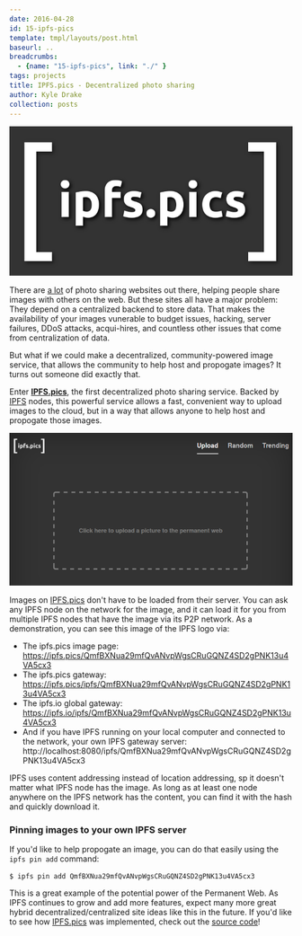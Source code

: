 ```yaml
---
date: 2016-04-28
id: 15-ipfs-pics
template: tmpl/layouts/post.html
baseurl: ..
breadcrumbs:
  - {name: "15-ipfs-pics", link: "./" }
tags: projects
title: IPFS.pics - Decentralized photo sharing
author: Kyle Drake
collection: posts
---
```


![](ipfspicslogobg.png)

There are [a lot](https://en.wikipedia.org/wiki/List_of_photo-sharing_websites) of photo sharing websites out there, helping people share images with others on the web. But these sites all have a major problem: They depend on a centralized backend to store data. That makes the availability of your images vunerable to budget issues, hacking, server failures, DDoS attacks, acqui-hires, and countless other issues that come from centralization of data.

But what if we could make a decentralized, community-powered image service, that allows the community to help host and propogate images? It turns out someone did exactly that.

Enter **[IPFS.pics](https://ipfs.pics)**, the first decentralized photo sharing service. Backed by [IPFS](https://ipfs.io) nodes, this powerful service allows a fast, convenient way to upload images to the cloud, but in a way that allows anyone to help host and propogate those images.

[![](ipfspics.png)](https://ipfs.pics)

Images on [IPFS.pics](https://ipfs.pics) don't have to be loaded from their server. You can ask any IPFS node on the network for the image, and it can load it for you from multiple IPFS nodes that have the image via its P2P network. As a demonstration, you can see this image of the IPFS logo via:

* The ipfs.pics image page: https://ipfs.pics/QmfBXNua29mfQvANvpWgsCRuGQNZ4SD2gPNK13u4VA5cx3
* The ipfs.pics gateway: https://ipfs.pics/ipfs/QmfBXNua29mfQvANvpWgsCRuGQNZ4SD2gPNK13u4VA5cx3
* The ipfs.io global gateway: https://ipfs.io/ipfs/QmfBXNua29mfQvANvpWgsCRuGQNZ4SD2gPNK13u4VA5cx3
* And if you have IPFS running on your local computer and connected to the network, your own IPFS gateway server: http://localhost:8080/ipfs/QmfBXNua29mfQvANvpWgsCRuGQNZ4SD2gPNK13u4VA5cx3

IPFS uses content addressing instead of location addressing, sp it doesn't matter what IPFS node has the image. As long as at least one node anywhere on the IPFS network has the content, you can find it with the hash and quickly download it.

### Pinning images to your own IPFS server

If you'd like to help propogate an image, you can do that easily using the `ipfs pin add` command:

    $ ipfs pin add QmfBXNua29mfQvANvpWgsCRuGQNZ4SD2gPNK13u4VA5cx3

This is a great example of the potential power of the Permanent Web. As IPFS continues to grow and add more features, expect many more great hybrid decentralized/centralized site ideas like this in the future. If you'd like to see how [IPFS.pics](https://ipfs.pics) was implemented, check out the [source code](https://github.com/ipfspics/server)!
